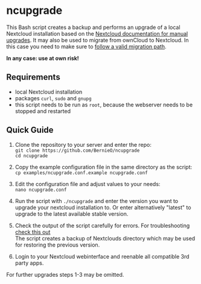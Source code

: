 # ncupgrade

This Bash script creates a backup and performs an upgrade of a local Nextcloud installation based on the [Nextcloud documentation for manual upgrades](https://github.com/nextcloud/documentation/blob/master/admin_manual/maintenance/manual_upgrade.rst).
It may also be used to migrate from ownCloud to Nextcloud. In this case you need to make sure to [follow a valid migration path](https://github.com/nextcloud/documentation/blob/master/admin_manual/maintenance/migrating_owncloud.rst).  

**In any case: use at own risk!**  

## Requirements

- local Nextcloud installation  
- packages `curl`, `sudo` and `gnupg`  
- this script needs to be run as `root`, because the webserver needs to be stopped and restarted  

## Quick Guide

1. Clone the repository to your server and enter the repo:  
`git clone https://github.com/BernieO/ncupgrade`  
`cd ncupgrade`  

2. Copy the example configuration file in the same directory as the script:  
`cp examples/ncupgrade.conf.example ncupgrade.conf`  

3. Edit the configuration file and adjust values to your needs:  
`nano ncupgrade.conf`  

4. Run the script with `./ncupgrade` and enter the version you want to upgrade your nextcloud installation to. Or enter alternatively "latest" to upgrade to the latest available stable version.  

5. Check the output of the script carefully for errors. For troubleshooting [check this out](https://github.com/nextcloud/documentation/blob/master/admin_manual/maintenance/manual_upgrade.rst#troubleshooting)  
The script creates a backup of Nextclouds directory which may be used for restoring the previous version.  

6. Login to your Nextcloud webinterface and reenable all compatible 3rd party apps. 

For further upgrades steps 1-3 may be omitted.
